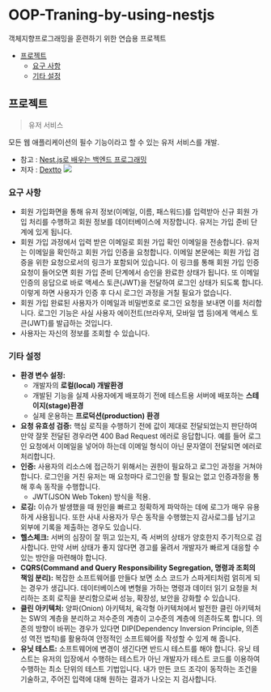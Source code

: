 # OOP-Traning-by-using-nestjs
객체지향프로그래밍을 훈련하기 위한 연습용 프로젝트

* <a href="#프로젝트">프로젝트</a>
  * <a href="#요구-사항">요구 사항</a>
  * <a href="#기타-설정">기타 설정</a>

## 프로젝트
> 유저 서비스  

모든 웹 애플리케이션의 필수 기능이라고 할 수 있는 유저 서비스를 개발.
* 참고 : [Nest.js로 배우는 백엔드 프로그래밍](https://wikidocs.net/book/7059)
* 저자 : [Dextto](https://github.com/dextto)
<img src="https://wikidocs.net/images/page/158464/1-7.png"></img>

### 요구 사항
* 회원 가입화면을 통해 유저 정보(이메일, 이름, 패스워드)를 입력받아 신규 회원 가입 처리를 수행하고 회원 정보를 데이터베이스에 저장합니다. 유저는 가입 준비 단계에 있게 됩니다.
* 회원 가입 과정에서 입력 받은 이메일로 회원 가입 확인 이메일을 전송합니다. 유저는 이메일을 확인하고 회원 가입 인증을 요청합니다. 이메일 본문에는 회원 가입 검증을 위한 요청으로서의 링크가 포함되어 있습니다. 이 링크를 통해 회원 가입 인증 요청이 들어오면 회원 가입 준비 단계에서 승인을 완료한 상태가 됩니다. 또 이메일 인증의 응답으로 바로 액세스 토큰(JWT)을 전달하여 로그인 상태가 되도록 합니다. 이렇게 하면 사용자가 인증 후 다시 로그인 과정을 거칠 필요가 없습니다.
* 회원 가입 완료된 사용자가 이메일과 비밀번호로 로그인 요청을 보내면 이를 처리합니다. 로그인 기능은 사실 사용자 에이전트(브라우저, 모바일 앱 등)에게 액세스 토큰(JWT)를 발급하는 것입니다.
* 사용자는 자신의 정보를 조회할 수 있습니다.

### 기타 설정
* **환경 변수 설정:** 
  * 개발자의 **로컬(local) 개발환경**
  * 개발된 기능을 실제 사용자에게 배포하기 전에 테스트용 서버에 배포하는 **스테이지(stage)환경**
  * 실제 운용하는 **프로덕션(production) 환경**
* **요청 유효성 검증:** 핵심 로직을 수행하기 전에 값이 제대로 전달되었는지 판단하여 만약 잘못 전달된 경우라면 400 Bad Request 에러로 응답합니다. 예를 들어 로그인 요청에서 이메일을 넣어야 하는데 이메일 형식이 아닌 문자열이 전달되면 에러로 처리합니다.
* **인증:** 사용자의 리소스에 접근하기 위해서는 권한이 필요하고 로그인 과정을 거쳐야 합니다. 로그인을 거친 유저는 매 요청마다 로그인을 할 필요는 없고 인증과정을 통해 후속 동작을 수행합니다.
  * JWT(JSON Web Token) 방식을 적용.
* **로깅:** 이슈가 발생했을 때 원인을 빠르고 정확하게 파악하는 데에 로그가 매우 유용하게 사용됩니다. 또한 사내 사용자가 무슨 동작을 수행했는지 감사로그를 남기고 외부에 기록을 제출하는 경우도 있습니다.
* **헬스체크:** 서버의 심장이 잘 뛰고 있는지, 즉 서버의 상태가 양호한지 주기적으로 검사합니다. 만약 서버 상태가 좋지 않다면 경고를 울려서 개발자가 빠르게 대응할 수 있는 방안을 마련해야 합니다.
* **CQRS(Command and Query Responsibility Segregation, 명령과 조회의 책임 분리):** 복잡한 소프트웨어를 만들다 보면 소스 코드가 스파게티처럼 얽히게 되는 경우가 생깁니다. 데이터베이스에 변형을 가하는 명령과 데이터 읽기 요청을 처리하는 조회 로직을 분리함으로써 성능, 확장성, 보안을 강화할 수 있습니다.
* **클린 아키텍처:** 양파(Onion) 아키텍처, 육각형 아키텍처에서 발전한 클린 아키텍처는 SW의 계층을 분리하고 저수준의 계층이 고수준의 계층에 의존하도록 합니다. 의존의 방향이 바뀌는 경우가 있다면 DIP(Dependency Inversion Principle, 의존성 역전 법칙)를 활용하여 안정적인 소프트웨어를 작성할 수 있게 해 줍니다.
* **유닛 테스트:** 소프트웨어에 변경이 생긴다면 반드시 테스트를 해야 합니다. 유닛 테스트는 유저의 입장에서 수행하는 테스트가 아닌 개발자가 테스트 코드를 이용하여 수행하는 최소 단위의 테스트 기법입니다. 내가 만든 코드 조각이 동작하는 조건을 기술하고, 주어진 입력에 대해 원하는 결과가 나오는 지 검사합니다.
